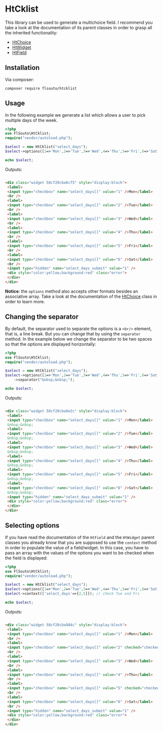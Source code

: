 # HtCklist

This library can be used to generate a multichoice field.
I recommend you take a look at the documentation of its parent classes in order to grasp all the inherited functionality:

- [HtChoice](https://github.com/flsouto/htchoice)
- [HtWidget](https://github.com/flsouto/htwidget)
- [HtField](https://github.com/flsouto/htfield)

## Installation

Via composer:

```
composer require flsouto/htcklist
```



## Usage

In the following example we generate a list which allows a user to pick multiple days of the week.

```php
<?php
use FlSouto\HtCklist;
require("vendor/autoload.php");

$select = new HtCklist("select_days");
$select->options([1=>'Mon',2=>'Tue',3=>'Wed',4=>'Thu',5=>'Fri',6=>'Sat']);

echo $select;
```

Outputs:

```html

<div class="widget 58cf20cba6cf5" style="display:block">
 <label>
 <input type="checkbox" name="select_days[]" value="1" />Mon</label>
 <br />
 <label>
 <input type="checkbox" name="select_days[]" value="2" />Tue</label>
 <br />
 <label>
 <input type="checkbox" name="select_days[]" value="3" />Wed</label>
 <br />
 <label>
 <input type="checkbox" name="select_days[]" value="4" />Thu</label>
 <br />
 <label>
 <input type="checkbox" name="select_days[]" value="5" />Fri</label>
 <br />
 <label>
 <input type="checkbox" name="select_days[]" value="6" />Sat</label>
 <br />
 <input type="hidden" name="select_days_submit" value="1" />
 <div style="color:yellow;background:red" class="error">
 </div>
</div>

```

**Notice**: the `options` method also accepts other formats besides an associative array. Take a look at the documentation of the [HtChoice](https://github.com/flsouto/htchoice#options-as-numeric-arrays) class in order to learn more.


## Changing the separator

By default, the separator used to separate the options is a `<br/>` element, that is, a line break. 
But you can change that by using the `separator` method. In the example below we change the separator to be two spaces so that the options are displayed horizontally:

```php
<?php
use FlSouto\HtCklist;
require("vendor/autoload.php");

$select = new HtCklist("select_days");
$select->options([1=>'Mon',2=>'Tue',3=>'Wed',4=>'Thu',5=>'Fri',6=>'Sat'])
	->separator("&nbsp;&nbsp;");

echo $select;
```

Outputs:

```html

<div class="widget 58cf20cba8e2c" style="display:block">
 <label>
 <input type="checkbox" name="select_days[]" value="1" />Mon</label>
 &nbsp;&nbsp;
 <label>
 <input type="checkbox" name="select_days[]" value="2" />Tue</label>
 &nbsp;&nbsp;
 <label>
 <input type="checkbox" name="select_days[]" value="3" />Wed</label>
 &nbsp;&nbsp;
 <label>
 <input type="checkbox" name="select_days[]" value="4" />Thu</label>
 &nbsp;&nbsp;
 <label>
 <input type="checkbox" name="select_days[]" value="5" />Fri</label>
 &nbsp;&nbsp;
 <label>
 <input type="checkbox" name="select_days[]" value="6" />Sat</label>
 &nbsp;&nbsp;
 <input type="hidden" name="select_days_submit" value="1" />
 <div style="color:yellow;background:red" class="error">
 </div>
</div>

```


## Selecting options

If you have read the documentation of the `HtField` and the `HtWidget` parent classes you already know that you are supposed
to use the `context` method in order to populate the value of a field/widget. In this case, you have to pass an array with the values
of the options you want to be checked when the field is displayed:

```php
<?php
use FlSouto\HtCklist;
require("vendor/autoload.php");

$select = new HtCklist("select_days");
$select->options([1=>'Mon',2=>'Tue',3=>'Wed',4=>'Thu',5=>'Fri',6=>'Sat']);
$select->context(['select_days'=>[2,5]]); // check Tue and Fri

echo $select;
```

Outputs:

```html

<div class="widget 58cf20cba984c" style="display:block">
 <label>
 <input type="checkbox" name="select_days[]" value="1" />Mon</label>
 <br />
 <label>
 <input type="checkbox" name="select_days[]" value="2" checked="checked" />Tue</label>
 <br />
 <label>
 <input type="checkbox" name="select_days[]" value="3" />Wed</label>
 <br />
 <label>
 <input type="checkbox" name="select_days[]" value="4" />Thu</label>
 <br />
 <label>
 <input type="checkbox" name="select_days[]" value="5" checked="checked" />Fri</label>
 <br />
 <label>
 <input type="checkbox" name="select_days[]" value="6" />Sat</label>
 <br />
 <input type="hidden" name="select_days_submit" value="1" />
 <div style="color:yellow;background:red" class="error">
 </div>
</div>

```